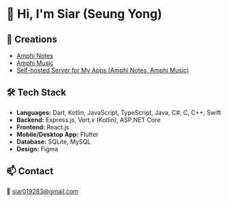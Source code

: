 # 👋 Hi, I'm Siar (Seung Yong)

## 🎨 Creations

- [Amphi Notes](https://github.com/amphi2024/notes)
- [Amphi Music](https://github.com/amphi2024/music)
- [Self-hosted Server for My Apps (Amphi Notes, Amphi Music)](https://github.com/amphi2024/server)

## 🛠 Tech Stack

- **Languages:** Dart, Kotlin, JavaScript, TypeScript, Java, C#, C, C++, Swift
- **Backend:** Express.js, Vert.x (Kotlin), ASP.NET Core
- **Frontend:** React.js
- **Mobile/Desktop App:** Flutter
- **Database:** SQLite, MySQL
- **Design:** Figma

## 📫 Contact

📧 siar019283@gmail.com